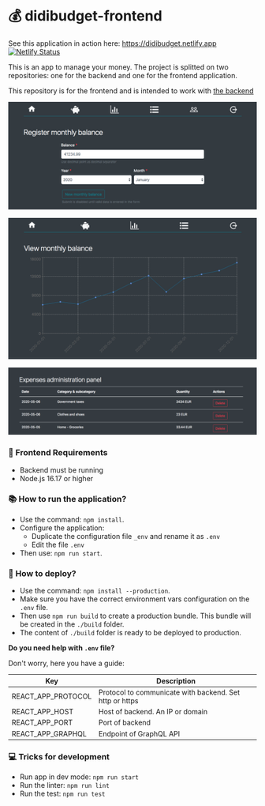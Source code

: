# 💰 didibudget-frontend

See this application in action here: https://didibudget.netlify.app  
[![Netlify Status](https://api.netlify.com/api/v1/badges/15c34301-7788-44d1-a36c-015b5ca94baa/deploy-status)](https://app.netlify.com/sites/didibudget/deploys)

This is an app to manage your money.
The project is splitted on two repositories: one for the backend and one for the frontend application.

This repository is for the frontend and is intended to work with [the backend](https://github.com/didaquis/didibudget-backend)

![preview_01](./docs-and-assets/preview_01.png)  

![preview_02](./docs-and-assets/preview_02.png)  

![preview_03](./docs-and-assets/preview_03.png)  


### 📝 Frontend Requirements
* Backend must be running
* Node.js 16.17 or higher

### 📚 How to run the application?
* Use the command: `npm install`.
* Configure the application:
  * Duplicate the configuration file `_env` and rename it as `.env`
  * Edit the file `.env`
* Then use: `npm run start`. 

### 🚀 How to deploy?
* Use the command: `npm install --production`.
* Make sure you have the correct environment vars configuration on the `.env` file.
* Then use `npm run build` to create a production bundle. This bundle will be created in the `./build` folder.
* The content of `./build` folder is ready to be deployed to production.

**Do you need help with `.env` file?** 

Don't worry, here you have a guide:

| Key | Description |
|-----|-------------|
| REACT_APP_PROTOCOL | Protocol to communicate with backend. Set http or https |
| REACT_APP_HOST | Host of backend. An IP or domain |
| REACT_APP_PORT | Port of backend |
| REACT_APP_GRAPHQL | Endpoint of GraphQL API |

### 💻 Tricks for development
* Run app in dev mode: `npm run start`
* Run the linter: `npm run lint`
* Run the test: `npm run test`

